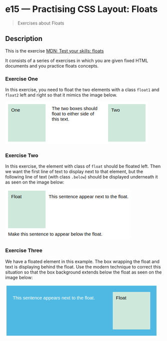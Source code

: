# e15 &mdash; Practising CSS Layout: Floats
> Exercises about Floats

## Description

This is the exercise [MDN: Test your skills: floats](https://developer.mozilla.org/en-US/docs/Learn/CSS/CSS_layout/Floats_skills)

It consists of a series of exercises in which you are given fixed HTML documents and you practice floats concepts.

### Exercise One

In this exercise, you need to float the two elements with a class `float1` and `float2` left and right so that it mimics the image below.

![Exercise One: final](docs/images/floats_exercise_one.png)

### Exercise Two

In this exercise, the element with class of `float` should be floated left. Then we want the first line of text to display next to that element, but the following line of text (with class `.below`) should be displayed underneath it as seen on the image below:

![Exercise Two: final](docs/images/floats_exercise_two.png)

### Exercise Three

We have a floated element in this example. The box wrapping the float and text is displaying behind the float. Use the modern technique to correct this situation so that the box background extends below the float as seen on the image below:

![Exercise Three: final](docs/images/floats_exercise_three.png)

